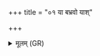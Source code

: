 +++
title = "०१ या बभ्रवो याश्"

+++
<details><summary>मूलम् (GR)</summary>

या बभ्रवो याश् च शुक्रा  
रोहिणीर् उत पृश्नयः ।  
असिक्नीः कृष्णा ओषधीः  
सर्वा अच्छा वदामसि ॥
</details>